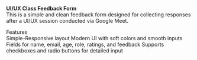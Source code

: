 <strong>UI/UX Class Feedback Form </strong> <br>
This is a simple and clean feedback form designed for collecting responses after a UI/UX session conducted via Google Meet.

Features<br>
Simple-Responsive layout
Modern UI with soft colors and smooth inputs
Fields for name, email, age, role, ratings, and feedback
Supports checkboxes and radio buttons for detailed input


